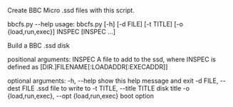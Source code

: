 Create BBC Micro .ssd files with this script.

bbcfs.py --help
usage: bbcfs.py [-h] [-d FILE] [-t TITLE] [-o {load,run,exec}]
                INSPEC [INSPEC ...]

Build a BBC .ssd disk

positional arguments:
  INSPEC                A file to add to the ssd, where INSPEC is defined as
                        [DIR.]FILENAME[:LOADADDR[:EXECADDR]]

optional arguments:
  -h, --help            show this help message and exit
  -d FILE, --dest FILE  .ssd file to write to
  -t TITLE, --title TITLE
                        disk title
  -o {load,run,exec}, --opt {load,run,exec}
                        boot option



